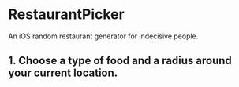 # RestaurantPicker
An iOS random restaurant generator for indecisive people.

## 1. Choose a type of food and a radius around your current location.
